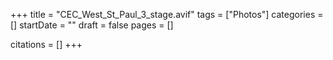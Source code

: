 +++
title = "CEC_West_St_Paul_3_stage.avif"
tags = ["Photos"]
categories = []
startDate = ""
draft = false
pages = []

citations = []
+++
